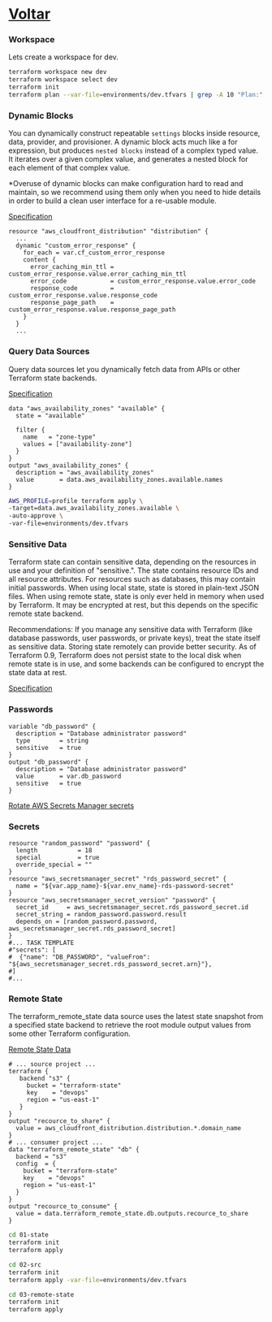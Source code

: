 # [Voltar](../README.md)

### Workspace
Lets create a workspace for dev.
```bash
terraform workspace new dev
terraform workspace select dev
terraform init
terraform plan --var-file=environments/dev.tfvars | grep -A 10 "Plan:"
```

### Dynamic Blocks

You can dynamically construct repeatable `settings` blocks inside resource, data, provider, and provisioner.
A dynamic block acts much like a for expression, but produces `nested blocks` instead of a complex typed value. 
It iterates over a given complex value, and generates a nested block for each element of that complex value.

*Overuse of dynamic blocks can make configuration hard to read and maintain, 
so we recommend using them only when you need to hide details in order to build a clean user interface for a re-usable module.

[Specification](https://developer.hashicorp.com/terraform/language/expressions/dynamic-blocks)

```HCL
resource "aws_cloudfront_distribution" "distribution" {
  ...
  dynamic "custom_error_response" {
    for_each = var.cf_custom_error_response
    content {
      error_caching_min_ttl = custom_error_response.value.error_caching_min_ttl
      error_code            = custom_error_response.value.error_code
      response_code         = custom_error_response.value.response_code
      response_page_path    = custom_error_response.value.response_page_path
    }
  }
  ...
```


### Query Data Sources

Query data sources let you dynamically fetch data from APIs or other Terraform state backends.

[Specification](https://developer.hashicorp.com/terraform/language/data-sources)

```HCL
data "aws_availability_zones" "available" {
  state = "available"

  filter {
    name   = "zone-type"
    values = ["availability-zone"]
  }
}
output "aws_availability_zones" {
  description = "aws_availability_zones"
  value       = data.aws_availability_zones.available.names
}
```
```bash
AWS_PROFILE=profile terraform apply \
-target=data.aws_availability_zones.available \
-auto-approve \
-var-file=environments/dev.tfvars
```

### Sensitive Data

Terraform state can contain sensitive data, depending on the resources in use and your definition of "sensitive.".
The state contains resource IDs and all resource attributes. 
For resources such as databases, this may contain initial passwords.
When using local state, state is stored in plain-text JSON files.
When using remote state, state is only ever held in memory when used by Terraform. 
It may be encrypted at rest, but this depends on the specific remote state backend.

Recommendations:
If you manage any sensitive data with Terraform (like database passwords, user passwords, or private keys), treat the state itself as sensitive data.
Storing state remotely can provide better security. 
As of Terraform 0.9, Terraform does not persist state to the local disk when remote state is in use, and some backends can be configured to encrypt the state data at rest.

[Specification](https://developer.hashicorp.com/terraform/language/state/sensitive-data)

### Passwords
```HCL
variable "db_password" {
  description = "Database administrator password"
  type        = string
  sensitive   = true
}
output "db_password" {
  description = "Database administrator password"
  value       = var.db_password
  sensitive   = true
}

```

[Rotate AWS Secrets Manager secrets](https://docs.aws.amazon.com/secretsmanager/latest/userguide/rotating-secrets.html)

### Secrets
```HCL
resource "random_password" "password" {
  length           = 18
  special          = true
  override_special = ""
}
resource "aws_secretsmanager_secret" "rds_password_secret" {
  name = "${var.app_name}-${var.env_name}-rds-password-secret"
}
resource "aws_secretsmanager_secret_version" "password" {
  secret_id     = aws_secretsmanager_secret.rds_password_secret.id
  secret_string = random_password.password.result
  depends_on = [random_password.password, aws_secretsmanager_secret.rds_password_secret]
}
#... TASK TEMPLATE
#"secrets": [
#  {"name": "DB_PASSWORD", "valueFrom": "${aws_secretsmanager_secret.rds_password_secret.arn}"},
#]
#...
```

### Remote State

The terraform_remote_state data source uses the latest state snapshot from a specified state backend to retrieve the root module output values from some other Terraform configuration.

[Remote State Data](https://developer.hashicorp.com/terraform/language/state/remote-state-data)

```HCL
# ... source project ...
terraform {
   backend "s3" {
     bucket = "terraform-state"
     key    = "devops"
     region = "us-east-1"
   }
}
output "recource_to_share" {
  value = aws_cloudfront_distribution.distribution.*.domain_name
}
# ... consumer project ...
data "terraform_remote_state" "db" {
  backend = "s3"
  config  = {
    bucket = "terraform-state"
    key    = "devops"
    region = "us-east-1"
  }
}
output "recource_to_consume" {
  value = data.terraform_remote_state.db.outputs.recource_to_share
}
```


```BASH
cd 01-state
terraform init
terraform apply

cd 02-src
terraform init
terraform apply -var-file=environments/dev.tfvars

cd 03-remote-state
terraform init
terraform apply
```